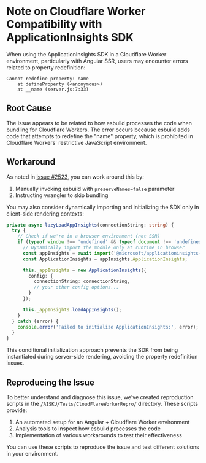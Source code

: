 # Note on Cloudflare Worker Compatibility with ApplicationInsights SDK

When using the ApplicationInsights SDK in a Cloudflare Worker environment, particularly with Angular SSR, users may encounter errors related to property redefinition:

```
Cannot redefine property: name
    at defineProperty (<anonymous>)
    at __name (server.js:7:33)
```

## Root Cause

The issue appears to be related to how esbuild processes the code when bundling for Cloudflare Workers. The error occurs because esbuild adds code that attempts to redefine the "name" property, which is prohibited in Cloudflare Workers' restrictive JavaScript environment.

## Workaround

As noted in [issue #2523](https://github.com/microsoft/ApplicationInsights-JS/issues/2523), you can work around this by:

1. Manually invoking esbuild with `preserveNames=false` parameter
2. Instructing wrangler to skip bundling

You may also consider dynamically importing and initializing the SDK only in client-side rendering contexts:

```typescript
private async lazyLoadAppInsights(connectionString: string) {
  try {
    // Check if we're in a browser environment (not SSR)
    if (typeof window !== 'undefined' && typeof document !== 'undefined') {
      // Dynamically import the module only at runtime in browser
      const appInsights = await import('@microsoft/applicationinsights-web');
      const ApplicationInsights = appInsights.ApplicationInsights;

      this._appInsights = new ApplicationInsights({
        config: {
          connectionString: connectionString,
          // your other config options...
        }
      });

      this._appInsights.loadAppInsights();
    }
  } catch (error) {
    console.error('Failed to initialize ApplicationInsights:', error);
  }
}
```

This conditional initialization approach prevents the SDK from being instantiated during server-side rendering, avoiding the property redefinition issues.

## Reproducing the Issue

To better understand and diagnose this issue, we've created reproduction scripts in the `/AISKU/Tests/CloudFlareWorkerRepro/` directory. These scripts provide:

1. An automated setup for an Angular + Cloudflare Worker environment
2. Analysis tools to inspect how esbuild processes the code
3. Implementation of various workarounds to test their effectiveness

You can use these scripts to reproduce the issue and test different solutions in your environment.